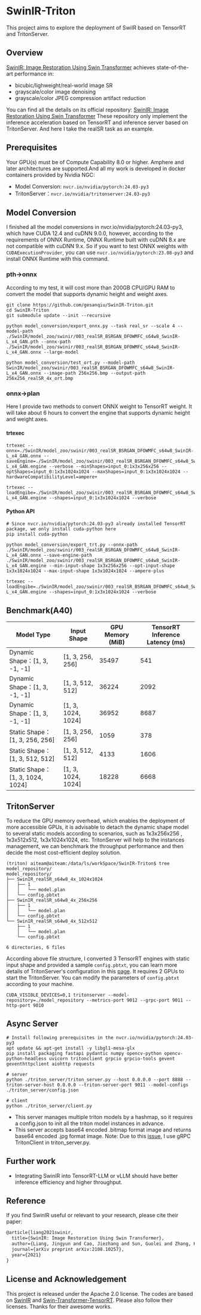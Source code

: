 # SwinIR-Triton
This project aims to explore the deployment of SwiIR based on TensorRT and TritonServer.

## Overview
[SwinIR: Image Restoration Using Swin Transformer](https://arxiv.org/pdf/2108.10257) achieves state-of-the-art performance in:
- bicubic/lighweight/real-world image SR
- grayscale/color image denoising
- grayscale/color JPEG compression artifact reduction

You can find all the details on its official repository: [SwinIR: Image Restoration Using Swin Transformer](https://github.com/JingyunLiang/SwinIR?tab=readme-ov-file)
These repository only implement the inference acceleration based on TensorRT and inference server based on TritonServer. And here I take the realSR task as an example.

## Prerequisites
Your GPU(s) must be of Compute Capability 8.0 or higher. Amphere and later architectures are supported.And all my work is developed in docker containers provided by Nvidia NGC:
- Model Conversion: `nvcr.io/nvidia/pytorch:24.03-py3`
- TritonServer：`nvcr.io/nvidia/tritonserver:24.03-py3`

## Model Conversion
I finished all the model conversions in nvcr.io/nvidia/pytorch:24.03-py3, which have CUDA 12.4 and cuDNN 9.0.0, however, according to the requirements of ONNX Runtime, ONNX Runtime built with cuDNN 8.x are not compatible with cuDNN 9.x. So if you want to test ONNX weights with `CUDAExecutionProvider`, you can use `nvcr.io/nvidia/pytorch:23.08-py3` and install ONNX Runtime with this command.

### pth->onnx
According to my test, it will cost more than 200GB CPU/GPU RAM to convert the model that supports dynamic height and weight axes.
```shell
git clone https://github.com/gesanqiu/SwinIR-Triton.git
cd SwinIR-Triton
git submodule update --init --recursive

python model_conversion/export_onnx.py --task real_sr --scale 4 --model-path ./SwinIR/model_zoo/swinir/003_realSR_BSRGAN_DFOWMFC_s64w8_SwinIR-L_x4_GAN.pth --onnx-path ./SwinIR/model_zoo/swinir/003_realSR_BSRGAN_DFOWMFC_s64w8_SwinIR-L_x4_GAN.onnx --large-model

python model_conversion/test_ort.py --model-path SwinIR/model_zoo/swinir/003_realSR_BSRGAN_DFOWMFC_s64w8_SwinIR-L_x4_GAN.onnx --image-path 256x256.bmp --output-path 256x256_realSR_4x_ort.bmp
```

### onnx->plan
Here I provide two methods to convert ONNX weight to TensorRT weight. It will take about 6 hours to convert the engine that supports dynamic height and weight axes.

#### trtexec
```shell
trtexec --onnx=./SwinIR/model_zoo/swinir/003_realSR_BSRGAN_DFOWMFC_s64w8_SwinIR-L_x4_GAN.onnx --saveEngine=./SwinIR/model_zoo/swinir/003_realSR_BSRGAN_DFOWMFC_s64w8_SwinIR-L_x4_GAN.engine --verbose --minShapes=input_0:1x3x256x256 --optShapes=input_0:1x3x1024x1024 --maxShapes=input_0:1x3x1024x1024 --hardwareCompatibilityLevel=ampere+

trtexec --loadEngibe=./SwinIR/model_zoo/swinir/003_realSR_BSRGAN_DFOWMFC_s64w8_SwinIR-L_x4_GAN.engine --shapes=input_0:1x3x1024x1024 --verbose
```

#### Python API
```shell
# Since nvcr.io/nvidia/pytorch:24.03-py3 already installed TensorRT package, we only install cuda-python here
pip install cuda-python

python model_conversion/export_trt.py --onnx-path ./SwinIR/model_zoo/swinir/003_realSR_BSRGAN_DFOWMFC_s64w8_SwinIR-L_x4_GAN.onnx --save-engine-path ./SwinIR/model_zoo/swinir/003_realSR_BSRGAN_DFOWMFC_s64w8_SwinIR-L_x4_GAN.engine --min-input-shape 1x3x256x256 --opt-input-shape 1x3x1024x1024 --max-input-shape 1x3x1024x1024 --ampere-plus

trtexec --loadEngibe=./SwinIR/model_zoo/swinir/003_realSR_BSRGAN_DFOWMFC_s64w8_SwinIR-L_x4_GAN.engine --shapes=input_0:1x3x1024x1024 --verbose
```

## Benchmark(A40)
| Model Type                | Input Shape         | GPU Memory (MiB) | TensorRT Inference Latency (ms) |
|---------------------------|---------------------|------------------|---------------------------------|
| Dynamic Shape：[1, 3, -1, -1] | [1, 3, 256, 256]   | 35497            | 541                             |
| Dynamic Shape：[1, 3, -1, -1] | [1, 3, 512, 512]   | 36224            | 2092                            |
| Dynamic Shape：[1, 3, -1, -1] | [1, 3, 1024, 1024] | 36952            | 8687                            |
| Static Shape：[1, 3, 256, 256] | [1, 3, 256, 256]   | 1059             | 378                             |
| Static Shape：[1, 3, 512, 512] | [1, 3, 512, 512]   | 4133             | 1606                            |
| Static Shape：[1, 3, 1024, 1024] | [1, 3, 1024, 1024] | 18228            | 6668                            |


## TritonServer
To reduce the GPU memory overhead, which enables the deployment of more accessible GPUs, it is advisable to detach the dynamic shape model to several static models according to scenarios, such as 1x3x256x256 , 1x3x512x512, 1x3x1024x1024, etc. TritonServer will help to the instances management, we can benchmark the throughput performance and then decide the most cost-efficient deploy solution.

```shell
(triton) aiteam@aiteam:/data/ls/workSpace/SwinIR-Triton$ tree model_repository/
model_repository/
├── SwinIR_realSR_s64w8_4x_1024x1024
│   ├── 1
│   │   └── model.plan
│   └── config.pbtxt
├── SwinIR_realSR_s64w8_4x_256x256
│   ├── 1
│   │   └── model.plan
│   └── config.pbtxt
└── SwinIR_realSR_s64w8_4x_512x512
    ├── 1
    │   └── model.plan
    └── config.pbtxt

6 directories, 6 files
```
According above file structure, I converted 3 TensorRT engines with static input shape and provided a sample `config.pbtxt`, you can learn more details of TritonServer's configuration in this [page](https://github.com/triton-inference-server/server/blob/v2.33.0/docs/user_guide/model_configuration.md).
It requires 2 GPUs to start the TritonServer. You can modify the parameters of `config.pbtxt` according to your machine.

```shell
CUDA_VISIBLE_DEVICES=0,1 tritonserver --model-repository=./model_repository --metrics-port 9012 --grpc-port 9011 --http-port 9010
```

## Async Server
```shell
# Install following prerequisites in the nvcr.io/nvidia/pytorch:24.03-py3
apt update && apt-get install -y libgl1-mesa-glx
pip install packaging fastapi pydantic numpy opencv-python opencv-python-headless uvicorn tritonclient grpcio grpcio-tools gevent geventhttpclient aiohttp requests

# server
python ./triton_server/triton_server.py --host 0.0.0.0 --port 8888 --triton-server-host 0.0.0.0 --triton-server-port 9011 --model-configs ./triton_server/config.json

# client
python ./triton_server/client.py
```

- This server manages multiple triton models by a hashmap, so it requires a config.json to init all the triton model instances in advance.
- This server accepts base64 encoded .bitmap format image and returns base64 encoded .jpg format image.
Note: Due to this [issue](https://github.com/triton-inference-server/server/issues/7343), I use gRPC TritonClient in triton_server.py.

## Further work
- Integrating SwinIR into TensorRT-LLM or vLLM should have better inference efficiency and higher throughput.

## Reference
If you find SwinIR useful or relevant to your research, please cite their paper:

```txt
@article{liang2021swinir,
  title={SwinIR: Image Restoration Using Swin Transformer},
  author={Liang, Jingyun and Cao, Jiezhang and Sun, Guolei and Zhang, Kai and Van Gool, Luc and Timofte, Radu},
  journal={arXiv preprint arXiv:2108.10257},
  year={2021}
}
```

## License and Acknowledgement
This project is released under the Apache 2.0 license. The codes are based on [SwinIR](https://github.com/JingyunLiang/SwinIR) and [Swin-Transformer-TensorRT](https://github.com/maggiez0138/Swin-Transformer-TensorRT). Please also follow their licenses. Thanks for their awesome works.
